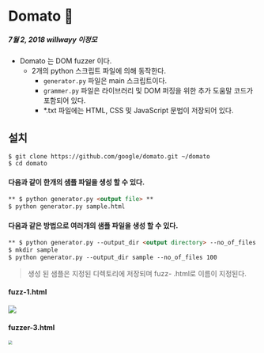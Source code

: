 # Domato 🍅

##### 7월 2, 2018 willwayy 이정모



- Domato 는 DOM fuzzer 이다.
  - 2개의 python 스크립트 파일에 의해 동작한다.
    - `generator.py` 파일은 main 스크립트이다.
    - `grammer.py` 파일은 라이브러리 및 DOM 퍼징을 위한 추가 도움말 코드가 포함되어 있다.
    - *.txt 파일에는 HTML, CSS 및 JavaScript 문법이 저장되어 있다.



## 설치

```
$ git clone https://github.com/google/domato.git ~/domato
$ cd domato
```



#### 다음과 같이 한개의 샘플 파일을 생성 할 수 있다.

```markdown
** $ python generator.py <output file> **
$ python generator.py sample.html
```



#### 다음과 같은 방법으로 여러개의 샘플 파일을 생성 할 수 있다.

```markdown
** $ python generator.py --output_dir <output directory> --no_of_files <number of output files> **
$ mkdir sample
$ python generator.py --output_dir sample --no_of_files 100
```

> 생성 된 샘플은 지정된 디렉토리에 저장되며 fuzz- <number> .html로 이름이 지정된다.



#### fuzz-1.html

<img src="https://user-images.githubusercontent.com/24206298/42162537-ff4bff5e-7e39-11e8-8c49-615c62b91f5d.png" style="zoom:100%" />



#### fuzzer-3.html

<img src="https://user-images.githubusercontent.com/24206298/42162542-00d0bfae-7e3a-11e8-8568-b62413248861.png" style="zoom:50%" />